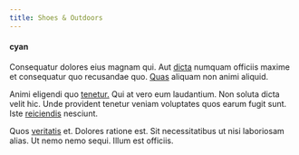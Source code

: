 ```yaml
---
title: Shoes & Outdoors
---
```


#### cyan

Consequatur dolores eius magnam qui. Aut [dicta](/sit/representative_systems.md) numquam officiis maxime et consequatur quo recusandae quo. [Quas](/dolore/odio/dignissimos/nemo/tools_&_music.md) aliquam non animi aliquid.

Animi eligendi quo [tenetur.](/earum/et/road_fantastic.md) Qui at vero eum laudantium. Non soluta dicta velit hic. Unde provident tenetur veniam voluptates quos earum fugit sunt. Iste [reiciendis](/eos/landing_avon_indonesia.md) nesciunt.

Quos [veritatis](/earum/et/personal_loan_account.md) et. Dolores ratione est. Sit necessitatibus ut nisi laboriosam alias. Ut nemo nemo sequi. Illum est officiis.
